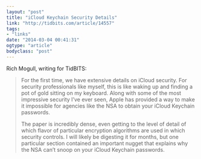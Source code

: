 ```yaml
---
layout: "post"
title: "iCloud Keychain Security Details"
link: "http://tidbits.com/article/14557"
tags: 
- "links"
date: "2014-03-04 00:41:31"
ogtype: "article"
bodyclass: "post"
---
```


Rich Mogull, writing for TidBITS:

> For the first time, we have extensive details on iCloud security. For security professionals like myself, this is like waking up and finding a pot of gold sitting on my keyboard. Along with some of the most impressive security I’ve ever seen, Apple has provided a way to make it impossible for agencies like the NSA to obtain your iCloud Keychain passwords.
> 
> The paper is incredibly dense, even getting to the level of detail of which flavor of particular encryption algorithms are used in which security controls. I will likely be digesting it for months, but one particular section contained an important nugget that explains why the NSA can’t snoop on your iCloud Keychain passwords.
> 
>